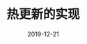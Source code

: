 ---
layout: post
title:  "热更新的实现"
date:   2019-12-21
excerpt: "项目中的热更新方案。"
tag:
- mmorpg
- 手游
comments: false
---